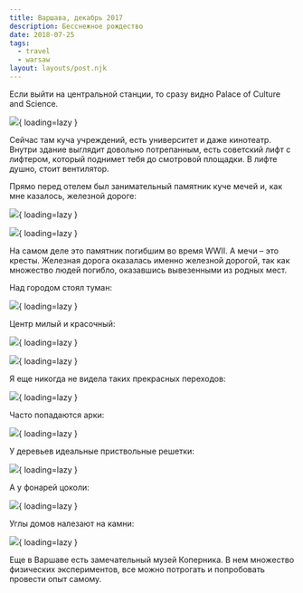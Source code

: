 ```yaml
---
title: Варшава, декабрь 2017
description: Бесснежное рождество
date: 2018-07-25
tags:
  - travel
  - warsaw
layout: layouts/post.njk
---
```

Если выйти на центральной станции, то сразу видно Palace of Culture and Science.

![](./images/IMG_8513.jpg){ loading=lazy }

Сейчас там куча учреждений, есть университет и даже кинотеатр. Внутри здание выглядит довольно потрепанным, есть советский лифт с лифтером, который поднимет тебя до смотровой площадки. В лифте душно, стоит вентилятор.

Прямо перед отелем был занимательный памятник куче мечей и, как мне казалось, железной дороге:

![](./images/IMG_8523.jpg){ loading=lazy }

![](./images/IMG_8527.jpg){ loading=lazy }

На самом деле это памятник погибшим во время WWII. А мечи – это кресты. Железная дорога оказалась именно железной дорогой, так как множество людей погибло, оказавшись вывезенными из родных мест.

Над городом стоял туман:

![](./images/IMG_8709.jpg){ loading=lazy }

Центр милый и красочный:

![](./images/IMG_8683.jpg){ loading=lazy }

![](./images/IMG_8577.jpg){ loading=lazy }

Я еще никогда не видела таких прекрасных переходов:

![](./images/IMG_8671.jpg){ loading=lazy }

Часто попадаются арки:

![](./images/IMG_8626.jpg){ loading=lazy }

У деревьев идеальные приствольные решетки:

![](./images/IMG_8646.jpg){ loading=lazy }

А у фонарей цоколи:

![](./images/IMG_8783.jpg){ loading=lazy }

Углы домов налезают на камни:

![](./images/IMG_8539.jpg){ loading=lazy }

Еще в Варшаве есть замечательный музей Коперника. В нем множество физических экспериментов, все можно потрогать и попробовать провести опыт самому.
